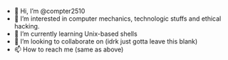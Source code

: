 - 👋 Hi, I’m @compter2510
- 👀 I’m interested in computer mechanics, technologic stuffs and ethical hacking.
- 🌱 I’m currently learning Unix-based shells
- 💞️ I’m looking to collaborate on (idrk just gotta leave this blank)
- 📫 How to reach me (same as above)
